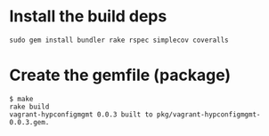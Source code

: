 Install the build deps
======================

```
sudo gem install bundler rake rspec simplecov coveralls
```

Create the gemfile (package)
============================

```
$ make
rake build
vagrant-hypconfigmgmt 0.0.3 built to pkg/vagrant-hypconfigmgmt-0.0.3.gem.
```

